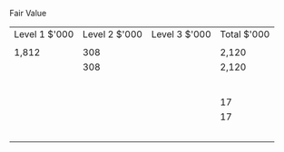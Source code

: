 Fair Value

<table><tr><td>Level 1 $&#x27;000</td><td>Level 2 $&#x27;000</td><td>Level 3 $&#x27;000</td><td>Total $&#x27;000</td></tr><tr><td></td><td></td><td></td><td></td></tr><tr><td>1,812</td><td>308</td><td></td><td>2,120</td></tr><tr><td></td><td>308</td><td></td><td>2,120</td></tr><tr><td></td><td></td><td></td><td></td></tr><tr><td></td><td></td><td></td><td></td></tr><tr><td></td><td></td><td></td><td></td></tr><tr><td></td><td></td><td></td><td></td></tr><tr><td></td><td></td><td></td><td></td></tr><tr><td></td><td></td><td></td><td></td></tr><tr><td></td><td></td><td></td><td>17</td></tr><tr><td></td><td></td><td></td><td>17</td></tr><tr><td></td><td></td><td></td><td></td></tr><tr><td></td><td></td><td></td><td></td></tr><tr><td></td><td></td><td></td><td></td></tr><tr><td></td><td></td><td></td><td></td></tr><tr><td></td><td></td><td></td><td></td></tr></table>